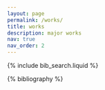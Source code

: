 ```yaml
---
layout: page
permalink: /works/
title: works
description: major works
nav: true
nav_order: 2
---
```


{% include bib_search.liquid %}

<div class="publications">

{% bibliography %}

</div>

